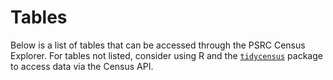 # Tables

Below is a list of tables that can be accessed through the PSRC Census Explorer. For tables not listed, consider using R and the [`tidycensus`](https://walker-data.com/tidycensus/) package to access data via the Census API.